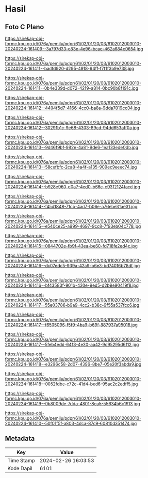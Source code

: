 # Hasil

## Foto C Plano

https://sirekap-obj-formc.kpu.go.id/076a/pemilu/pdpr/61/02/01/20/03/6102012003010-20240224-161409--3a797d33-c83e-4e96-bcac-462a684c0654.jpg

https://sirekap-obj-formc.kpu.go.id/076a/pemilu/pdpr/61/02/01/20/03/6102012003010-20240224-161411--badfd920-d295-4918-94ff-f7f1f3b9e738.jpg

https://sirekap-obj-formc.kpu.go.id/076a/pemilu/pdpr/61/02/01/20/03/6102012003010-20240224-161411--0b4e339d-d072-4219-a814-0bc90b8f191c.jpg

https://sirekap-obj-formc.kpu.go.id/076a/pemilu/pdpr/61/02/01/20/03/6102012003010-20240224-161412--4404f5d7-4166-4cc0-ba8a-9dda7019cc04.jpg

https://sirekap-obj-formc.kpu.go.id/076a/pemilu/pdpr/61/02/01/20/03/6102012003010-20240224-161412--30291b1c-9e68-4303-89cd-94dd653aff0a.jpg

https://sirekap-obj-formc.kpu.go.id/076a/pemilu/pdpr/61/02/01/20/03/6102012003010-20240224-161413--9d46f9bf-982e-4a81-9de6-1ea133ede0db.jpg

https://sirekap-obj-formc.kpu.go.id/076a/pemilu/pdpr/61/02/01/20/03/6102012003010-20240224-161413--58cefbfc-2ca8-4a4f-a135-909ec9eeec74.jpg

https://sirekap-obj-formc.kpu.go.id/076a/pemilu/pdpr/61/02/01/20/03/6102012003010-20240224-161414--b928e960-d0a7-4ed0-b66c-c9312124facd.jpg

https://sirekap-obj-formc.kpu.go.id/076a/pemilu/pdpr/61/02/01/20/03/6102012003010-20240224-161414--f45d1848-71cb-4ad7-b06e-a76ebe31ae31.jpg

https://sirekap-obj-formc.kpu.go.id/076a/pemilu/pdpr/61/02/01/20/03/6102012003010-20240224-161415--e540ce25-a999-4697-9cc8-7f93eb04c778.jpg

https://sirekap-obj-formc.kpu.go.id/076a/pemilu/pdpr/61/02/01/20/03/6102012003010-20240224-161415--0844702e-fb9f-43ea-be60-fd718fe2ed4c.jpg

https://sirekap-obj-formc.kpu.go.id/076a/pemilu/pdpr/61/02/01/20/03/6102012003010-20240224-161416--dc07edc5-939a-42a9-b6e3-bd74016b78df.jpg

https://sirekap-obj-formc.kpu.go.id/076a/pemilu/pdpr/61/02/01/20/03/6102012003010-20240224-161416--bf43583f-901b-430e-9ed5-d2b9e90419f8.jpg

https://sirekap-obj-formc.kpu.go.id/076a/pemilu/pdpr/61/02/01/20/03/6102012003010-20240224-161417--55e03786-b9a9-4cc2-b38c-9f55a537fcc6.jpg

https://sirekap-obj-formc.kpu.go.id/076a/pemilu/pdpr/61/02/01/20/03/6102012003010-20240224-161417--f6505096-f5f9-4ba9-b69f-887937a95018.jpg

https://sirekap-obj-formc.kpu.go.id/076a/pemilu/pdpr/61/02/01/20/03/6102012003010-20240224-161417--5feb4edd-64f3-4e30-aa42-9c95295d6f12.jpg

https://sirekap-obj-formc.kpu.go.id/076a/pemilu/pdpr/61/02/01/20/03/6102012003010-20240224-161418--e3296c58-2d07-4396-8be7-05e20f3abda9.jpg

https://sirekap-obj-formc.kpu.go.id/076a/pemilu/pdpr/61/02/01/20/03/6102012003010-20240224-161418--0052fdbe-c72c-41d4-bed6-95ac2c2edff5.jpg

https://sirekap-obj-formc.kpu.go.id/076a/pemilu/pdpr/61/02/01/20/03/6102012003010-20240224-161419--0b8009de-7dda-4801-8ea5-55634b6c1913.jpg

https://sirekap-obj-formc.kpu.go.id/076a/pemilu/pdpr/61/02/01/20/03/6102012003010-20240224-161410--50f01f5f-a803-4dca-87c9-60810d351474.jpg


## Metadata

| Key        | Value               |
| ---------- | ------------------- |
| Time Stamp | 2024-02-26 16:03:53 |
| Kode Dapil | 6101                |



